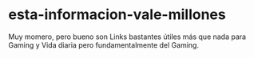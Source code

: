 # esta-informacion-vale-millones
Muy momero, pero bueno son Links bastantes útiles más que nada para Gaming y Vida diaria pero fundamentalmente del Gaming.
